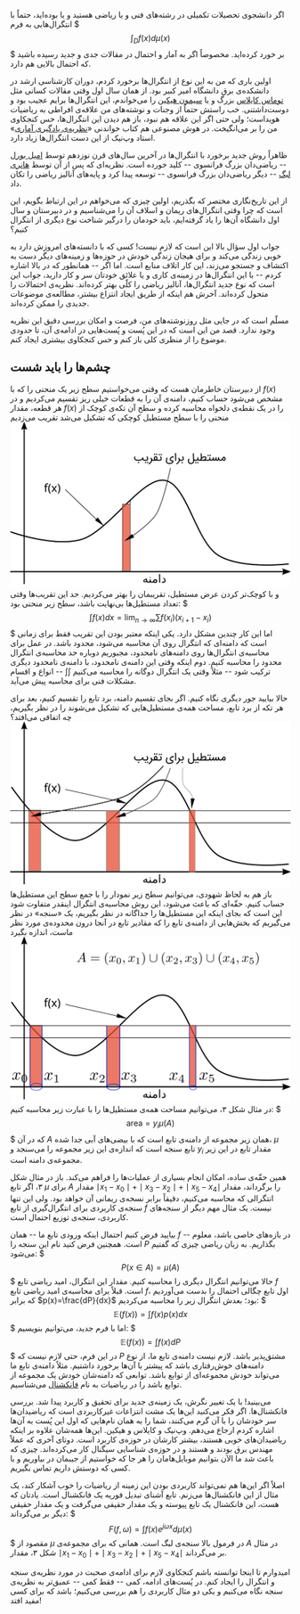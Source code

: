 اگر دانشجوی تحصیلات تکمیلی در رشته‌های فنی و یا ریاضی هستید و یا بوده‌اید، حتماً با انتگرال‌هایی به فرم
$$$
\int_D f(x)d\mu(x)
$$$
بر خورد کرده‌اید. مخصوصاً اگر به آمار و احتمال در مقالات جدی و جدید رسیده باشید که احتمال بالایی هم دارد.

اولین باری که من به این نوع از انتگرال‌ها برخورد کردم، دوران کارشناسی ارشد در دانشکده‌ی برق دانشگاه امیر کبیر بود. از همان سال اول وقتی مقالات کسانی مثل [توماس کایلاس](https://en.wikipedia.org/wiki/Thomas_Kailath) بزرگ و یا [سیمون هیکین](https://en.wikipedia.org/wiki/Simon_Haykin) را می‌خواندم، این انتگرال‌ها برایم عجیب بود و دوست‌داشتنی. خب راستش حتماً از وجنات و نوشته‌های من علاقه‌ی افراطی به ریاضیات هویداست؛ ولی حتی اگر این علاقه هم نبود، باز هم دیدن این انتگرال‌ها، حس کنجکاوی من را بر می‌انگیخت. در هوش مصنوعی هم کتاب خواندنی «[نظریه‌ی یادگیری آماری](http://eu.wiley.com/WileyCDA/WileyTitle/productCd-0471030031.html)» استاد وپ‌نیک از این دست انتگرال‌ها زیاد دارد.

ظاهراً روش جدید برخورد با انتگرال‌ها در آخرین سال‌های قرن نوزدهم توسط [امیل بورل](https://en.wikipedia.org/wiki/%C3%89mile_Borel) -- ریاضی‌دان بزرگ فرانسوی -- کلید خورده است. نظریه‌ای که پس از آن توسط [هانری لبگ](https://en.wikipedia.org/wiki/Henri_Lebesgue) -- دیگر ریاضی‌دان بزرگ فرانسوی -- توسعه پیدا کرد و پایه‌های آنالیز ریاضی را تکان داد.

از این تاریخ‌نگاری مختصر که بگذریم، اولین چیزی که می‌خواهم در این ارتباط بگویم، این است که چرا وقتی انتگرال‌های ریمان و اسلاف آن را می‌شناسیم و در دبیرستان و سال اول دانشگاه آن‌ها را یاد گرفته‌ایم، باید خودمان را درگیر شناخت نوع دیگری از انتگرال کنیم؟

جواب اول سؤال بالا این است که لازم نیست! کسی که با دانسته‌های امروزش دارد به خوبی زندگی می‌کند و برای هیجان زندگی خودش در حوزه‌ها و زمینه‌های دیگر دست به اکتشاف و جستجو می‌زند، این کار اتلاف منابع است. اما اگر -- همانطور که در بالا اشاره کردم -- با این انتگرال‌ها در زمینه‌ی کاری و یا علائق خودتان سر و کار دارید، جواب این است که نوع جدید انتگرال‌ها، آنالیز ریاضی را کلّی بهتر کرده‌اند. نظریه‌ی احتمالات را متحول کرده‌اند. آخرش هم اینکه از طریق ایجاد انتزاع بیشتر، مطالعه‌ی موضوعات جدیدی را ممکن کرده‌اند.

مسلّم است که در جایی مثل روزنوشته‌های من، فرصت و امکان بررسی دقیق این نظریه وجود ندارد. قصد من این است که در این پُست و پُست‌هایی در ادامه‌ی آن، تا حدودی موضوع را از منظری کلی باز کنم و حس کنجکاوی بیشتری ایجاد کنم.

## چشم‌ها را باید شست
از دبیرستان خاطرمان هست که وقتی می‌خواستیم سطح زیر یک منحنی را که با $f(x)$ مشخص می‌شود حساب کنیم، دامنه‌ی آن را به قطعات خیلی ریز تقسیم می‌کردیم و در هر قطعه، مقدار $f(x)$ را در یک نقطه‌ی دلخواه محاسبه کرده و سطح آن تکه‌ی کوچک از منحنی را با سطح مستطیل کوچکی که تشکیل می‌شد تقریب می‌زدیم
![Riemannian integral](img/reimannian-integral.svg "تقسیم دامنه‌ی تابع")
و با کوچک‌تر کردن عرض مستطیل، تقریبمان را بهتر می‌کردیم. حد این تقریب‌ها وقتی تعداد مستطیل‌ها بی‌نهایت باشد، سطح زیر منحنی بود:
$$$
\int f(x)dx=\text{lim}_{n\rightarrow \infty} \sum f(x_i)(x_{i+1}-x_{i})
$$$
اما این کار چندین مشکل دارد. یکی اینکه معتبر بودن این تقریب فقط برای زمانی است که دامنه‌ای که انتگرال روی آن محاسبه می‌شود، محدود باشد. در عمل برای محاسبه‌ی انتگرال‌ها روی دامنه‌های نامحدود، مجبوریم دوباره حد محاسبه‌ی انتگرال محدود را محاسبه کنیم. دوم اینکه وقتی این دامنه‌ی نامحدود، با دامنه‌ی نامحدود دیگری ترکیب شود -- مثلاً وقتی یک انتگرال دوگانه را محاسبه می‌کنیم $\int\int$ -- انواع و اقسام مشکلات فنی برای محاسبه پیش می‌آید.

حالا بیایید جور دیگری نگاه کنیم. اگر بجای تقسیم دامنه، برد تابع را تقسیم کنیم، بعد برای هر تکه از برد تابع، مساحت همه‌ی مستطیل‌هایی که تشکیل می‌شوند را در نظر بگیریم، چه اتفاقی می‌افتد؟
![Lebesgue integral](img/lebesgue-integral.svg "تقسیم برد تابع")
باز هم به لحاظ شهودی، می‌توانیم سطح زیر نمودار را با جمع سطح این مستطیل‌ها حساب کنیم. حقّه‌ای که باعث می‌شود، این روش محاسبه‌ی انتگرال اینقدر متفاوت شود این است که بجای اینکه این مستطیل‌ها را جداگانه در نظر بگیریم، یک «سنجه» در نظر می‌گیریم که بخش‌هایی از دامنه‌ی تابع را که مقادیر تابع در آنجا درون محدوده‌ی مورد نظر ماست، اندازه بگیرد
![Lebesgue integral](img/borel-measure.svg "سنجه‌ی دامنه‌ی تابع")
در مثال شکل ۳، می‌توانیم مساحت همه‌ی مستطیل‌ها را با عبارت زیر محاسبه کنیم:
$$$
\text{area}=y_i\mu(A)
$$$
که در آن $A$ همان زیر مجموعه از دامنه‌ی تابع است که با بیضی‌های آبی جدا شده، $\mu$ تابع سنجه است که اندازه‌ی این زیر مجموعه را می‌سنجد و $y_i$ مقدار تابع در این زیر مجموعه‌ی دامنه است.

همین حقّه‌ی ساده، امکان انجام بسیاری از عملیات‌ها را فراهم می‌کند. باز در مثال شکل ۳، اگر تابع $\mu$ برای $A$ مقدار $\mid x_1-x_0\mid+\mid x_3-x_2\mid+\mid x_5-x_4\mid$ را برگرداند، مقدار انتگرالی که محاسبه می‌کنیم، دقیقاً برابر نسخه‌ی ریمانی آن خواهد بود. ولی این تنها سنجه‌ی کاربردی برای انتگرال‌گیری از تابع $f$ نیست. یک مثال مهم دیگر از سنجه‌های کاربردی، سنجه‌ی توزیع احتمال است.

بیایید فرض کنیم احتمال اینکه ورودی تابع ما -- همان $f$ -- در بازه‌های خاصی باشد، معلوم است. همچنین فرض کنید نام این سنجه را $P$ بگذاریم. به زبان ریاضی چیزی که گفتیم می‌شود:
$$$
P(x\in A)=\mu(A)
$$$
حالا می‌توانیم انتگرال دیگری را محاسبه کنیم. مقدار این انتگرال، امید ریاضی تابع $f$ است. قبلاً برای محاسبه‌ی امید ریاضی تابع $f$، اول تابع چگالی احتمال را بدست می‌آوردیم که برابر $p(x)=\frac{dP}{dx}$ بود؛ بعدش انتگرال زیر را محاسبه می‌کردیم:
$$$
\mathbb{E}(f(x))=\int f(x)p(x)dx
$$$
اما با فرم جدید، می‌توانیم بنویسیم:
$$$
\mathbb{E}(f(x))=\int f(x)dP
$$$
در این فرم، حتی لازم نیست که $P$ مشتق‌پذیر باشد. لازم نیست دامنه‌ی تابع ما، از نوع دامنه‌های خوش‌رفتاری باشد که پیشتر با آن‌ها برخورد داشتیم. مثلاً دامنه‌ی تابع ما می‌تواند خودش مجموعه‌ای از توابع باشد. توابعی که دامنه‌شان خودش یک مجموعه از توابع باشد را در ریاضیات به نام [فانکشنال](https://en.wikipedia.org/wiki/Functional_(mathematics)) می‌شناسیم.

می‌بینید! با یک تغییر نگرش، یک زمینه‌ی جدید برای تحقیق و کاربرد پیدا شد. بررسی فانکشنال‌ها. اگر فکر می‌کنید این‌ها یک مشت انتزاعات غیرکاربردی است که ریاضیدان‌ها سر خودشان را با آن گرم می‌کنند، شما را به همان نام‌هایی که اول این پُست به آن‌ها اشاره کردم ارجاع می‌دهم. وپ‌نیک و کایلاس و هیکین. این‌ها همه‌شان علاوه بر اینکه ریاضیدان‌های خوبی هستند، بیشتر کارشان در حوزه‌ی کاربرد است. دوتای آخری که عملاً مهندس برق بودند و هستند و در حوزه‌ی شناسایی سیگنال کار می‌کرده‌اند. چیزی که باعث شد ما الآن بتوانیم موبایل‌هامان را هر جا که خواستیم از جیبمان در بیاوریم و با کسی که دوستش داریم تماس بگیریم.

اصلاً اگر این‌ها هم نمی‌تواند کاربردی بودن این زمینه از ریاضیات را خوب آشکار کند، یک مثال از این فانکشنال‌ها می‌زنم. تابع آشنای تبدیل فوریه یک فانکشنال است. یادتان که هست، این فانکشنال یک تابع پیوسته و یک مقدار حقیقی می‌گرفت و یک مقدار حقیقی دیگر بر می‌گرداند:
$$$
F(f,\omega)=\int f(x)e^{j\omega x}d\mu(x)
$$$
مقصود از $\mu$ در فرمول بالا سنجه‌ی لبگ است. همانی که برای مجموعه‌ی $A$ در مثال شکل ۳، مقدار $\mid x_1-x_0\mid+\mid x_3-x_2\mid+\mid x_5-x_4\mid$ بر می‌گرداند.

امیدوارم تا اینجا توانسته باشم کنجکاوی لازم برای ادامه‌ی صحبت در مورد نظریه‌ی سنجه و انتگرال را ایجاد کنم. در پُست‌های ادامه، کمی -- فقط کمی -- عمیق‌تر به نظریه‌ی سنجه نگاه می‌کنیم و یکی دو مثال کاربردی را هم بررسی می‌کنیم؛ باشد که برای کسی مفید افتد!